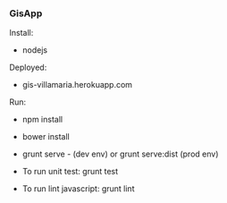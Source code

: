 ### GisApp

Install:
* nodejs

Deployed:
* gis-villamaria.herokuapp.com

Run:
* npm install
* bower install
* grunt serve - (dev env) or grunt serve:dist (prod env)

* To run unit test: grunt test
* To run lint javascript: grunt lint
